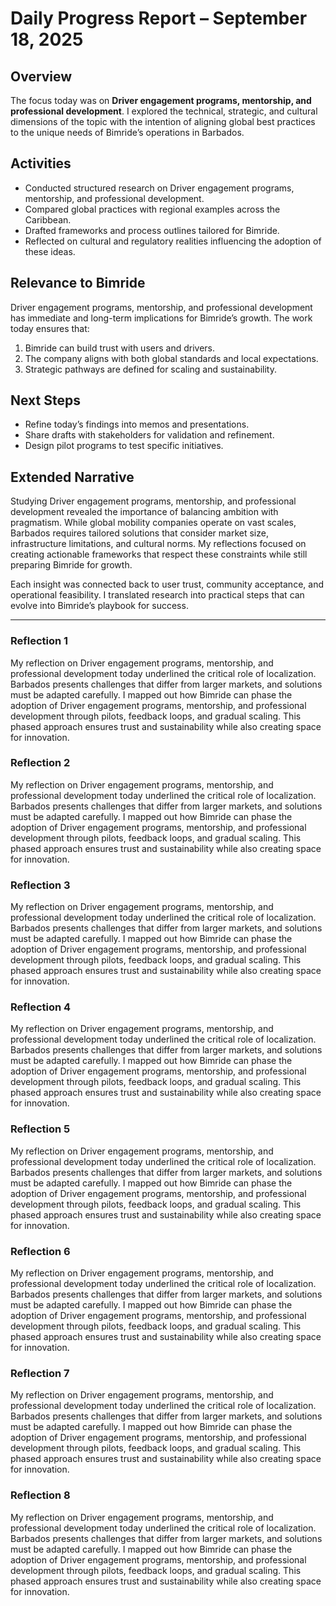 # Daily Progress Report – September 18, 2025

## Overview
The focus today was on **Driver engagement programs, mentorship, and professional development**. I explored the technical, strategic, and cultural dimensions of the topic with the intention of aligning global best practices to the unique needs of Bimride’s operations in Barbados.

## Activities
- Conducted structured research on Driver engagement programs, mentorship, and professional development.  
- Compared global practices with regional examples across the Caribbean.  
- Drafted frameworks and process outlines tailored for Bimride.  
- Reflected on cultural and regulatory realities influencing the adoption of these ideas.  

## Relevance to Bimride
Driver engagement programs, mentorship, and professional development has immediate and long-term implications for Bimride’s growth. The work today ensures that:  
1. Bimride can build trust with users and drivers.  
2. The company aligns with both global standards and local expectations.  
3. Strategic pathways are defined for scaling and sustainability.  

## Next Steps
- Refine today’s findings into memos and presentations.  
- Share drafts with stakeholders for validation and refinement.  
- Design pilot programs to test specific initiatives.  

## Extended Narrative
Studying Driver engagement programs, mentorship, and professional development revealed the importance of balancing ambition with pragmatism. While global mobility companies operate on vast scales, Barbados requires tailored solutions that consider market size, infrastructure limitations, and cultural norms. My reflections focused on creating actionable frameworks that respect these constraints while still preparing Bimride for growth.  

Each insight was connected back to user trust, community acceptance, and operational feasibility. I translated research into practical steps that can evolve into Bimride’s playbook for success.  

---
### Reflection 1
My reflection on Driver engagement programs, mentorship, and professional development today underlined the critical role of localization. Barbados presents challenges that differ from larger markets, and solutions must be adapted carefully. I mapped out how Bimride can phase the adoption of Driver engagement programs, mentorship, and professional development through pilots, feedback loops, and gradual scaling. This phased approach ensures trust and sustainability while also creating space for innovation.

### Reflection 2
My reflection on Driver engagement programs, mentorship, and professional development today underlined the critical role of localization. Barbados presents challenges that differ from larger markets, and solutions must be adapted carefully. I mapped out how Bimride can phase the adoption of Driver engagement programs, mentorship, and professional development through pilots, feedback loops, and gradual scaling. This phased approach ensures trust and sustainability while also creating space for innovation.

### Reflection 3
My reflection on Driver engagement programs, mentorship, and professional development today underlined the critical role of localization. Barbados presents challenges that differ from larger markets, and solutions must be adapted carefully. I mapped out how Bimride can phase the adoption of Driver engagement programs, mentorship, and professional development through pilots, feedback loops, and gradual scaling. This phased approach ensures trust and sustainability while also creating space for innovation.

### Reflection 4
My reflection on Driver engagement programs, mentorship, and professional development today underlined the critical role of localization. Barbados presents challenges that differ from larger markets, and solutions must be adapted carefully. I mapped out how Bimride can phase the adoption of Driver engagement programs, mentorship, and professional development through pilots, feedback loops, and gradual scaling. This phased approach ensures trust and sustainability while also creating space for innovation.

### Reflection 5
My reflection on Driver engagement programs, mentorship, and professional development today underlined the critical role of localization. Barbados presents challenges that differ from larger markets, and solutions must be adapted carefully. I mapped out how Bimride can phase the adoption of Driver engagement programs, mentorship, and professional development through pilots, feedback loops, and gradual scaling. This phased approach ensures trust and sustainability while also creating space for innovation.

### Reflection 6
My reflection on Driver engagement programs, mentorship, and professional development today underlined the critical role of localization. Barbados presents challenges that differ from larger markets, and solutions must be adapted carefully. I mapped out how Bimride can phase the adoption of Driver engagement programs, mentorship, and professional development through pilots, feedback loops, and gradual scaling. This phased approach ensures trust and sustainability while also creating space for innovation.

### Reflection 7
My reflection on Driver engagement programs, mentorship, and professional development today underlined the critical role of localization. Barbados presents challenges that differ from larger markets, and solutions must be adapted carefully. I mapped out how Bimride can phase the adoption of Driver engagement programs, mentorship, and professional development through pilots, feedback loops, and gradual scaling. This phased approach ensures trust and sustainability while also creating space for innovation.

### Reflection 8
My reflection on Driver engagement programs, mentorship, and professional development today underlined the critical role of localization. Barbados presents challenges that differ from larger markets, and solutions must be adapted carefully. I mapped out how Bimride can phase the adoption of Driver engagement programs, mentorship, and professional development through pilots, feedback loops, and gradual scaling. This phased approach ensures trust and sustainability while also creating space for innovation.
